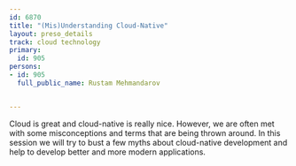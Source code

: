 ---
id: 6870
title: "(Mis)Understanding Cloud-Native"
layout: preso_details
track: cloud technology
primary:
  id: 905
persons:
- id: 905
  full_public_name: Rustam Mehmandarov

---
Cloud is great and cloud-native is really nice. However, we are often met with some misconceptions and terms that are being thrown around. In this session we will try to bust a few myths about cloud-native development and help to develop better and more modern applications.
